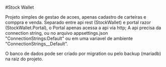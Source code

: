 #Stock Wallet

Projeto simples de gestao de acoes, apenas cadastro de carteiras e comppra e venda.
Separado entre api rest (StockWallet) e portal razor (StockWallet.Portal), o Portal 
apenas acessa a api via http;
A api precisa da connection string, ou no arquivo appsettings.json "ConnectionStrings:Default"
ou em uma variavel de ambiente "ConnectionStrings__Default".

O banco de dados pode ser criado por migration ou pelo backup (mariadb) na raiz do projeto.
